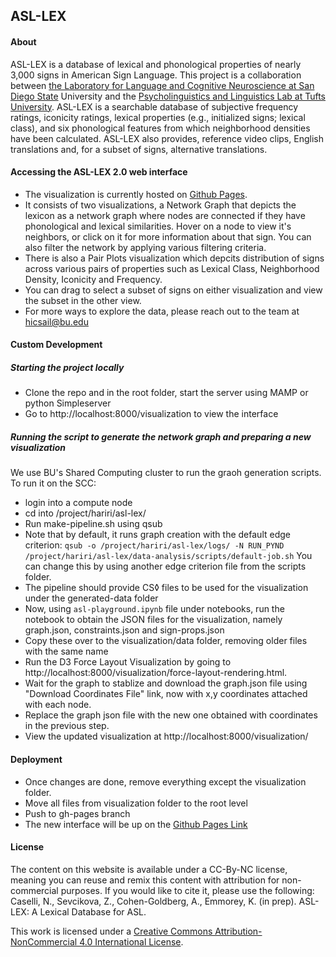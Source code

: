 ## ASL-LEX

#### About
ASL-LEX is a database of lexical and phonological properties of nearly 3,000 signs in American Sign Language. This project is a collaboration between [the Laboratory for Language and Cognitive Neuroscience at San Diego State](http://emmoreylab.sdsu.edu/) University and the [Psycholinguistics and Linguistics Lab at Tufts University](http://ase.tufts.edu/psychology/psycholinglab/). ASL-LEX is a searchable database of subjective frequency ratings, iconicity ratings, lexical properties (e.g., initialized signs; lexical class), and six phonological features from which neighborhood densities have been calculated. ASL-LEX also provides, reference video clips, English translations and, for a subset of signs, alternative translations.

#### Accessing the ASL-LEX 2.0 web interface

- The visualization is currently hosted on [Github Pages](https://asl-lex.github.io/asl-lex/). 
- It consists of two visualizations, a Network Graph that depicts the lexicon as a network graph where nodes are connected if they have phonological and lexical similarities. Hover on a node to view it's neighbors, or click on it for more information about that sign. You can also filter the network by applying various filtering criteria.
- There is also a Pair Plots visualization which depcits distribution of signs across various pairs of properties such as Lexical Class, Neighborhood Density, Iconicity and Frequency.
- You can drag to select a subset of signs on either visualization and view the subset in the other view.
- For more ways to explore the data, please reach out to the team at hicsail@bu.edu

#### Custom Development

##### Starting the project locally
- Clone the repo and in the root folder, start the server using MAMP or python Simpleserver
- Go to http://localhost:8000/visualization to view the interface

##### Running the script to generate the network graph and preparing a new visualization
We use BU's Shared Computing cluster to run the graoh generation scripts. 
To run it on the SCC:
- login into a compute node
- cd into /project/hariri/asl-lex/
- Run make-pipeline.sh using qsub
- Note that by default, it runs graph creation with the default edge criterion:
` qsub -o /project/hariri/asl-lex/logs/ -N RUN_PYND /project/hariri/asl-lex/data-analysis/scripts/default-job.sh
`
You can change this by using another edge criterion file from the scripts folder.
- The pipeline should provide CS◊ files to be used for the visualization under the generated-data folder
- Now, using `asl-playground.ipynb` file under notebooks, run the notebook to obtain the JSON files for the visualization, namely graph.json, constraints.json and sign-props.json
- Copy these over to the visualization/data folder, removing older files with the same name
- Run the D3 Force Layout Visualization by going to http://localhost:8000/visualization/force-layout-rendering.html. 
- Wait for the graph to stablize and download the graph.json file using "Download Coordinates File" link, now with x,y coordinates attached with each node.
- Replace the graph json file with the new one obtained with coordinates in the previous step.
- View the updated visualization at http://localhost:8000/visualization/

#### Deployment
- Once changes are done, remove everything except the visualization folder.
- Move all files from visualization folder to the root level
- Push to gh-pages branch
- The new interface will be up on the [Github Pages Link](https://asl-lex.github.io/asl-lex/)


#### License

The content on this website is available under a CC-By-NC license, meaning you can reuse and remix this content with attribution for non-commercial purposes. If you would like to cite it, please use the following: Caselli, N., Sevcikova, Z., Cohen-Goldberg, A., Emmorey, K. (in prep). ASL-LEX: A Lexical Database for ASL.

This work is licensed under a [Creative Commons Attribution-NonCommercial 4.0 International License](http://creativecommons.org/licenses/by-nc/4.0/).
